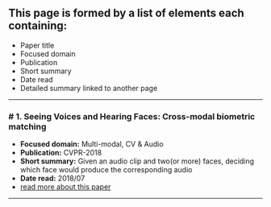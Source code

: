 ## This page is formed by a list of elements each containing:

- Paper title
- Focused domain
- Publication
- Short summary
- Date read
- Detailed summary linked to another page

---
### \# 1. Seeing Voices and Hearing Faces: Cross-modal biometric matching

- **Focused domain:** Multi-modal, CV & Audio
- **Publication:** CVPR-2018
- **Short summary:** Given an audio clip and two(or more) faces, deciding which face would produce the corresponding audio
- **Date read:** 2018/07
- [read more about this paper](papers/Seeing-Voices-and-Hearing-Faces/)

---
